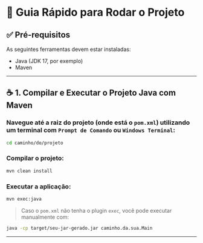 # 🚀 Guia Rápido para Rodar o Projeto

## ✅ Pré-requisitos

As seguintes ferramentas devem estar instaladas:

- Java (JDK 17, por exemplo)
- Maven

---

## ☕ 1. Compilar e Executar o Projeto Java com Maven

### Navegue até a raiz do projeto (onde está o `pom.xml`) utilizando um terminal com `Prompt de Comando` ou `Windows Terminal`:

```bash
cd caminho/do/projeto
```

### Compilar o projeto:

```bash
mvn clean install
```

### Executar a aplicação:

```bash
mvn exec:java
```

> Caso o `pom.xml` não tenha o plugin `exec`, você pode executar manualmente com:

```bash
java -cp target/seu-jar-gerado.jar caminho.da.sua.Main
```

---
